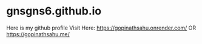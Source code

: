 # gnsgns6.github.io
Here is my github profile
Visit Here: https://gopinathsahu.onrender.com/ OR https://gopinathsahu.me/
